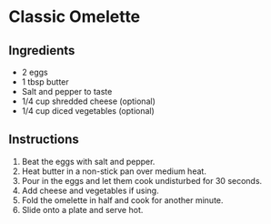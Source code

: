 # Classic Omelette

## Ingredients
- 2 eggs
- 1 tbsp butter
- Salt and pepper to taste
- 1/4 cup shredded cheese (optional)
- 1/4 cup diced vegetables (optional)

## Instructions
1. Beat the eggs with salt and pepper.
2. Heat butter in a non-stick pan over medium heat.
3. Pour in the eggs and let them cook undisturbed for 30 seconds.
4. Add cheese and vegetables if using.
5. Fold the omelette in half and cook for another minute.
6. Slide onto a plate and serve hot.
